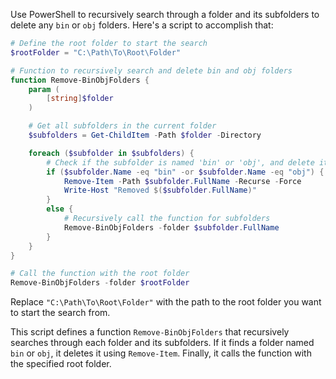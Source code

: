 Use PowerShell to recursively search through a folder and its subfolders to delete any `bin` or `obj` folders. Here's a script to accomplish that:

```powershell
# Define the root folder to start the search
$rootFolder = "C:\Path\To\Root\Folder"

# Function to recursively search and delete bin and obj folders
function Remove-BinObjFolders {
    param (
        [string]$folder
    )

    # Get all subfolders in the current folder
    $subfolders = Get-ChildItem -Path $folder -Directory

    foreach ($subfolder in $subfolders) {
        # Check if the subfolder is named 'bin' or 'obj', and delete it if it is
        if ($subfolder.Name -eq "bin" -or $subfolder.Name -eq "obj") {
            Remove-Item -Path $subfolder.FullName -Recurse -Force
            Write-Host "Removed $($subfolder.FullName)"
        }
        else {
            # Recursively call the function for subfolders
            Remove-BinObjFolders -folder $subfolder.FullName
        }
    }
}

# Call the function with the root folder
Remove-BinObjFolders -folder $rootFolder
```

Replace `"C:\Path\To\Root\Folder"` with the path to the root folder you want to start the search from.

This script defines a function `Remove-BinObjFolders` that recursively searches through each folder and its subfolders. If it finds a folder named `bin` or `obj`, it deletes it using `Remove-Item`. Finally, it calls the function with the specified root folder.